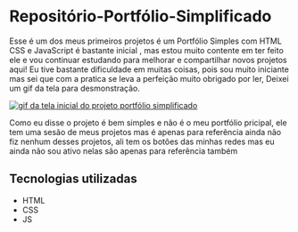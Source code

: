 # Repositório-Portfólio-Simplificado
Esse é um dos meus primeiros projetos é um Portfólio Simples com HTML CSS e JavaScript é bastante inicial , mas estou muito contente em ter feito ele e vou continuar estudando para melhorar e compartilhar novos projetos aqui! Eu tive bastante dificuldade em muitas coisas, pois sou muito iniciante mas sei que com a pratica se leva a perfeição muito obrigado por ler, Deixei um gif da tela para desmonstração.

[<img src="./Animação.gif" alt="gif da tela inicial do projeto portfólio simplificado">](https://gustavo-gsilva.github.io/portfolio-simplicado/)

Como eu disse o projeto é bem simples e não é o meu portfólio pricipal, ele tem uma sesão de meus projetos mas é apenas para referência ainda não fiz nenhum desses projetos, ali tem os botões das minhas redes mas eu ainda não sou ativo nelas são apenas para referência também

## Tecnologias utilizadas
- HTML
- CSS
- JS
